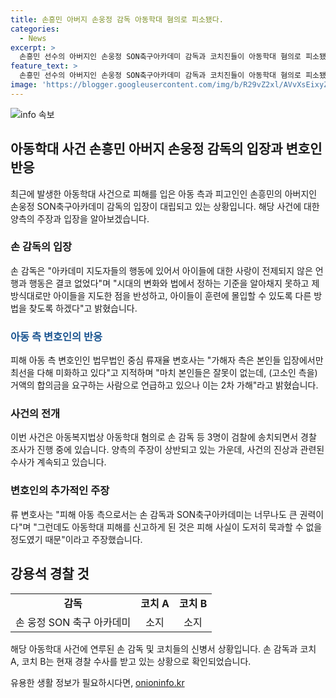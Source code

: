 ```yaml
---
title: 손흥민 아버지 손웅정 감독 아동학대 혐의로 피소됐다.
categories:
  - News
excerpt: >
  손흥민 선수의 아버지인 손웅정 SON축구아카데미 감독과 코치진들이 아동학대 혐의로 피소됐다. 아동측 변호인은 사과한 적도 없고, 가해 미화하며 2차 가해라고 주장했고, 손 감독은 시대의 변화를 알아채지 못한 점을 반성하고 새로운 방법을 모색할 것이라고 밝힌 바 있다. 그러나 변호인은 합의금 문제를 제기하며 피해자 측을 2차 가해하고 있다고 비판하고 있다. 이러한 상황에서 피해 아동 측으로서는 SON축구아카데미의 큰 권력에도 불구하고 아동학대를 신고한 것은 사실이 도저히 묵과할 수 없었기 때문이라고 주장했다.
feature_text: >
  손흥민 선수의 아버지인 손웅정 SON축구아카데미 감독과 코치진들이 아동학대 혐의로 피소됐다. 아동측 변호인은 사과한 적도 없고, 가해 미화하며 2차 가해라고 주장했고, 손 감독은 시대의 변화를 알아채지 못한 점을 반성하고 새로운 방법을 모색할 것이라고 밝힌 바 있다. 그러나 변호인은 합의금 문제를 제기하며 피해자 측을 2차 가해하고 있다고 비판하고 있다. 이러한 상황에서 피해 아동 측으로서는 SON축구아카데미의 큰 권력에도 불구하고 아동학대를 신고한 것은 사실이 도저히 묵과할 수 없었기 때문이라고 주장했다.
image: 'https://blogger.googleusercontent.com/img/b/R29vZ2xl/AVvXsEixyZcFfHzMRdzZMjFBmAUKJYCLCGyLL1o632UiGVXcaFdKo_bkvkuCioo0uUKlGfBVcT3P84aROyZIXSBEx3Aw5nCQ3pTgDom1WDC4m8eifvWiAmWEEVb4x6G_l8C0QH225ldMjyaFvpxGEBGNO37VmDTDMHGhJPq73UglMfDca1-0aw/s1600/blogspot.png'
---
```


<p><img src="https://blogger.googleusercontent.com/img/b/R29vZ2xl/AVvXsEixyZcFfHzMRdzZMjFBmAUKJYCLCGyLL1o632UiGVXcaFdKo_bkvkuCioo0uUKlGfBVcT3P84aROyZIXSBEx3Aw5nCQ3pTgDom1WDC4m8eifvWiAmWEEVb4x6G_l8C0QH225ldMjyaFvpxGEBGNO37VmDTDMHGhJPq73UglMfDca1-0aw/s1600/blogspot.png" alt="info 속보" /></p>

<h2 data-ke-size="size26">아동학대 사건 손흥민 아버지 손웅정 감독의 입장과 변호인 반응</h2>

<p data-ke-size="size16">최근에 발생한 아동학대 사건으로 피해를 입은 아동 측과 피고인인 손흥민의 아버지인 손웅정 SON축구아카데미 감독의 입장이 대립되고 있는 상황입니다. 해당 사건에 대한 양측의 주장과 입장을 알아보겠습니다.</p>

<h3>손 감독의 입장</h3>

<p data-ke-size="size16">손 감독은 "아카데미 지도자들의 행동에 있어서 아이들에 대한 사랑이 전제되지 않은 언행과 행동은 결코 없었다"며 "시대의 변화와 법에서 정하는 기준을 알아채지 못하고 제 방식대로만 아이들을 지도한 점을 반성하고, 아이들이 훈련에 몰입할 수 있도록 다른 방법을 찾도록 하겠다"고 밝혔습니다.</p>

<h3><b><span style="color: #1a5490;">아동 측 변호인의 반응</span></b></h3>

<p data-ke-size="size16">피해 아동 측 변호인인 법무법인 중심 류재율 변호사는 "가해자 측은 본인들 입장에서만 최선을 다해 미화하고 있다"고 지적하며 "마치 본인들은 잘못이 없는데, (고소인 측을) 거액의 합의금을 요구하는 사람으로 언급하고 있으나 이는 2차 가해"라고 밝혔습니다.</p>

<h3>사건의 전개</h3>

<p data-ke-size="size16">이번 사건은 아동복지법상 아동학대 혐의로 손 감독 등 3명이 검찰에 송치되면서 경찰 조사가 진행 중에 있습니다. 양측의 주장이 상반되고 있는 가운데, 사건의 진상과 관련된 수사가 계속되고 있습니다.</p>

<h3>변호인의 추가적인 주장</h3>

<p data-ke-size="size16">류 변호사는 "피해 아동 측으로서는 손 감독과 SON축구아카데미는 너무나도 큰 권력이다"며 "그런데도 아동학대 피해를 신고하게 된 것은 피해 사실이 도저히 묵과할 수 없을 정도였기 때문"이라고 주장했습니다.</p>

<h2 data-ke-size="size26">강용석 경찰 것</h2>

<table>
<tbody>
<tr>
<td style="text-align: center; height: 17px;"><b>감독</b></td>
<td style="text-align: center; height: 17px;"><b>코치 A</b></td>
<td style="text-align: center; height: 17px;"><b>코치 B</b></td>
</tr>
<tr>
<td style="text-align: center;">손 웅정 SON 축구 아카데미</td>
<td style="text-align: center;">소지</td>
<td style="text-align: center;">소지</td>
</tr>
</tbody>
</table>

<p data-ke-size="size16">해당 아동학대 사건에 연루된 손 감독 및 코치들의 신병서 상황입니다. 손 감독과 코치 A, 코치 B는 현재 경찰 수사를 받고 있는 상황으로 확인되었습니다.</p>
유용한 생활 정보가 필요하시다면, <a href="https://onioninfo.kr" rel="dofollow">onioninfo.kr</a>


